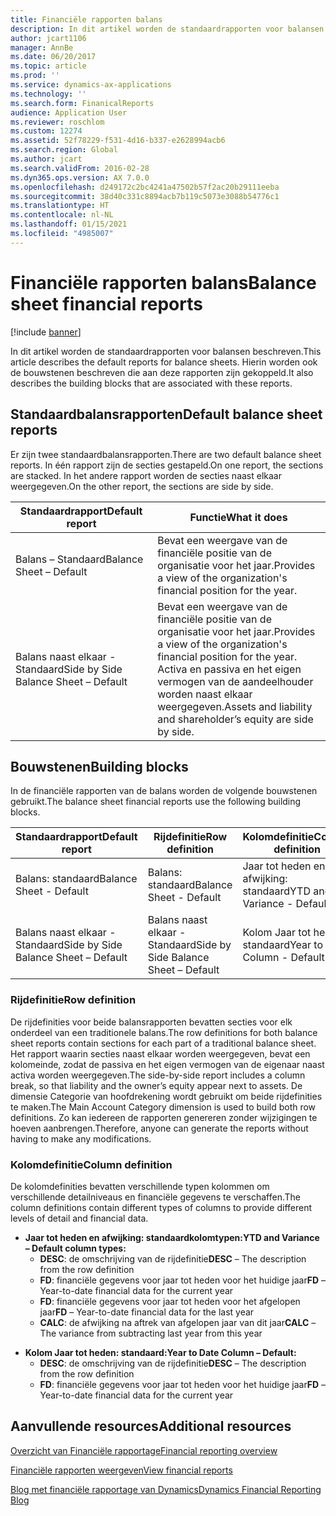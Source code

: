 ```yaml
---
title: Financiële rapporten balans
description: In dit artikel worden de standaardrapporten voor balansen beschreven. Hierin worden ook de bouwstenen beschreven die aan deze rapporten zijn gekoppeld.
author: jcart1106
manager: AnnBe
ms.date: 06/20/2017
ms.topic: article
ms.prod: ''
ms.service: dynamics-ax-applications
ms.technology: ''
ms.search.form: FinanicalReports
audience: Application User
ms.reviewer: roschlom
ms.custom: 12274
ms.assetid: 52f78229-f531-4d16-b337-e2628994acb6
ms.search.region: Global
ms.author: jcart
ms.search.validFrom: 2016-02-28
ms.dyn365.ops.version: AX 7.0.0
ms.openlocfilehash: d249172c2bc4241a47502b57f2ac20b29111eeba
ms.sourcegitcommit: 38d40c331c8894acb7b119c5073e3088b54776c1
ms.translationtype: HT
ms.contentlocale: nl-NL
ms.lasthandoff: 01/15/2021
ms.locfileid: "4985007"
---
```

# <a name="balance-sheet-financial-reports"></a><span data-ttu-id="308e8-104">Financiële rapporten balans</span><span class="sxs-lookup"><span data-stu-id="308e8-104">Balance sheet financial reports</span></span>

[!include [banner](../includes/banner.md)]

<span data-ttu-id="308e8-105">In dit artikel worden de standaardrapporten voor balansen beschreven.</span><span class="sxs-lookup"><span data-stu-id="308e8-105">This article describes the default reports for balance sheets.</span></span> <span data-ttu-id="308e8-106">Hierin worden ook de bouwstenen beschreven die aan deze rapporten zijn gekoppeld.</span><span class="sxs-lookup"><span data-stu-id="308e8-106">It also describes the building blocks that are associated with these reports.</span></span> 

<a name="default-balance-sheet-reports"></a><span data-ttu-id="308e8-107">Standaardbalansrapporten</span><span class="sxs-lookup"><span data-stu-id="308e8-107">Default balance sheet reports</span></span>
-----------------------------

<span data-ttu-id="308e8-108">Er zijn twee standaardbalansrapporten.</span><span class="sxs-lookup"><span data-stu-id="308e8-108">There are two default balance sheet reports.</span></span> <span data-ttu-id="308e8-109">In één rapport zijn de secties gestapeld.</span><span class="sxs-lookup"><span data-stu-id="308e8-109">On one report, the sections are stacked.</span></span> <span data-ttu-id="308e8-110">In het andere rapport worden de secties naast elkaar weergegeven.</span><span class="sxs-lookup"><span data-stu-id="308e8-110">On the other report, the sections are side by side.</span></span>

| <span data-ttu-id="308e8-111">Standaardrapport</span><span class="sxs-lookup"><span data-stu-id="308e8-111">Default report</span></span>                       | <span data-ttu-id="308e8-112">Functie</span><span class="sxs-lookup"><span data-stu-id="308e8-112">What it does</span></span>                                                                                                                           |
|--------------------------------------|----------------------------------------------------------------------------------------------------------------------------------------|
| <span data-ttu-id="308e8-113">Balans – Standaard</span><span class="sxs-lookup"><span data-stu-id="308e8-113">Balance Sheet – Default</span></span>              | <span data-ttu-id="308e8-114">Bevat een weergave van de financiële positie van de organisatie voor het jaar.</span><span class="sxs-lookup"><span data-stu-id="308e8-114">Provides a view of the organization's financial position for the year.</span></span>                                                                 |
| <span data-ttu-id="308e8-115">Balans naast elkaar - Standaard</span><span class="sxs-lookup"><span data-stu-id="308e8-115">Side by Side Balance Sheet – Default</span></span> | <span data-ttu-id="308e8-116">Bevat een weergave van de financiële positie van de organisatie voor het jaar.</span><span class="sxs-lookup"><span data-stu-id="308e8-116">Provides a view of the organization's financial position for the year.</span></span> <span data-ttu-id="308e8-117">Activa en passiva en het eigen vermogen van de aandeelhouder worden naast elkaar weergegeven.</span><span class="sxs-lookup"><span data-stu-id="308e8-117">Assets and liability and shareholder’s equity are side by side.</span></span> |

## <a name="building-blocks"></a><span data-ttu-id="308e8-118">Bouwstenen</span><span class="sxs-lookup"><span data-stu-id="308e8-118">Building blocks</span></span>
<span data-ttu-id="308e8-119">In de financiële rapporten van de balans worden de volgende bouwstenen gebruikt.</span><span class="sxs-lookup"><span data-stu-id="308e8-119">The balance sheet financial reports use the following building blocks.</span></span>

| <span data-ttu-id="308e8-120">Standaardrapport</span><span class="sxs-lookup"><span data-stu-id="308e8-120">Default report</span></span>                       | <span data-ttu-id="308e8-121">Rijdefinitie</span><span class="sxs-lookup"><span data-stu-id="308e8-121">Row definition</span></span>                       | <span data-ttu-id="308e8-122">Kolomdefinitie</span><span class="sxs-lookup"><span data-stu-id="308e8-122">Column definition</span></span>             |
|--------------------------------------|--------------------------------------|-------------------------------|
| <span data-ttu-id="308e8-123">Balans: standaard</span><span class="sxs-lookup"><span data-stu-id="308e8-123">Balance Sheet - Default</span></span>              | <span data-ttu-id="308e8-124">Balans: standaard</span><span class="sxs-lookup"><span data-stu-id="308e8-124">Balance Sheet - Default</span></span>              | <span data-ttu-id="308e8-125">Jaar tot heden en afwijking: standaard</span><span class="sxs-lookup"><span data-stu-id="308e8-125">YTD and Variance - Default</span></span>    |
| <span data-ttu-id="308e8-126">Balans naast elkaar - Standaard</span><span class="sxs-lookup"><span data-stu-id="308e8-126">Side by Side Balance Sheet – Default</span></span> | <span data-ttu-id="308e8-127">Balans naast elkaar - Standaard</span><span class="sxs-lookup"><span data-stu-id="308e8-127">Side by Side Balance Sheet – Default</span></span> | <span data-ttu-id="308e8-128">Kolom Jaar tot heden: standaard</span><span class="sxs-lookup"><span data-stu-id="308e8-128">Year to Date Column - Default</span></span> |

### <a name="row-definition"></a><span data-ttu-id="308e8-129">Rijdefinitie</span><span class="sxs-lookup"><span data-stu-id="308e8-129">Row definition</span></span>

<span data-ttu-id="308e8-130">De rijdefinities voor beide balansrapporten bevatten secties voor elk onderdeel van een traditionele balans.</span><span class="sxs-lookup"><span data-stu-id="308e8-130">The row definitions for both balance sheet reports contain sections for each part of a traditional balance sheet.</span></span> <span data-ttu-id="308e8-131">Het rapport waarin secties naast elkaar worden weergegeven, bevat een kolomeinde, zodat de passiva en het eigen vermogen van de eigenaar naast activa worden weergegeven.</span><span class="sxs-lookup"><span data-stu-id="308e8-131">The side-by-side report includes a column break, so that liability and the owner’s equity appear next to assets.</span></span> <span data-ttu-id="308e8-132">De dimensie Categorie van hoofdrekening wordt gebruikt om beide rijdefinities te maken.</span><span class="sxs-lookup"><span data-stu-id="308e8-132">The Main Account Category dimension is used to build both row definitions.</span></span> <span data-ttu-id="308e8-133">Zo kan iedereen de rapporten genereren zonder wijzigingen te hoeven aanbrengen.</span><span class="sxs-lookup"><span data-stu-id="308e8-133">Therefore, anyone can generate the reports without having to make any modifications.</span></span>

### <a name="column-definition"></a><span data-ttu-id="308e8-134">Kolomdefinitie</span><span class="sxs-lookup"><span data-stu-id="308e8-134">Column definition</span></span>

<span data-ttu-id="308e8-135">De kolomdefinities bevatten verschillende typen kolommen om verschillende detailniveaus en financiële gegevens te verschaffen.</span><span class="sxs-lookup"><span data-stu-id="308e8-135">The column definitions contain different types of columns to provide different levels of detail and financial data.</span></span>

-   <span data-ttu-id="308e8-136">**Jaar tot heden en afwijking: standaardkolomtypen:**</span><span class="sxs-lookup"><span data-stu-id="308e8-136">**YTD and Variance – Default column types:**</span></span>
    -   <span data-ttu-id="308e8-137">**DESC**: de omschrijving van de rijdefinitie</span><span class="sxs-lookup"><span data-stu-id="308e8-137">**DESC** – The description from the row definition</span></span>
    -   <span data-ttu-id="308e8-138">**FD**: financiële gegevens voor jaar tot heden voor het huidige jaar</span><span class="sxs-lookup"><span data-stu-id="308e8-138">**FD** – Year-to-date financial data for the current year</span></span>
    -   <span data-ttu-id="308e8-139">**FD**: financiële gegevens voor jaar tot heden voor het afgelopen jaar</span><span class="sxs-lookup"><span data-stu-id="308e8-139">**FD** – Year-to-date financial data for the last year</span></span>
    -   <span data-ttu-id="308e8-140">**CALC**: de afwijking na aftrek van afgelopen jaar van dit jaar</span><span class="sxs-lookup"><span data-stu-id="308e8-140">**CALC** – The variance from subtracting last year from this year</span></span>

<!-- -->

-   <span data-ttu-id="308e8-141">**Kolom Jaar tot heden: standaard:**</span><span class="sxs-lookup"><span data-stu-id="308e8-141">**Year to Date Column – Default:**</span></span>
    -   <span data-ttu-id="308e8-142">**DESC**: de omschrijving van de rijdefinitie</span><span class="sxs-lookup"><span data-stu-id="308e8-142">**DESC** – The description from the row definition</span></span>
    -   <span data-ttu-id="308e8-143">**FD**: financiële gegevens voor jaar tot heden voor het huidige jaar</span><span class="sxs-lookup"><span data-stu-id="308e8-143">**FD** – Year-to-date financial data for the current year</span></span>



<a name="additional-resources"></a><span data-ttu-id="308e8-144">Aanvullende resources</span><span class="sxs-lookup"><span data-stu-id="308e8-144">Additional resources</span></span>
--------

[<span data-ttu-id="308e8-145">Overzicht van Financiële rapportage</span><span class="sxs-lookup"><span data-stu-id="308e8-145">Financial reporting overview</span></span>](financial-reporting-getting-started.md)

[<span data-ttu-id="308e8-146">Financiële rapporten weergeven</span><span class="sxs-lookup"><span data-stu-id="308e8-146">View financial reports</span></span>](view-financial-reports.md)

[<span data-ttu-id="308e8-147">Blog met financiële rapportage van Dynamics</span><span class="sxs-lookup"><span data-stu-id="308e8-147">Dynamics Financial Reporting Blog</span></span>](https://blogs.msdn.com/b/dynamics_financial_reporting/)



